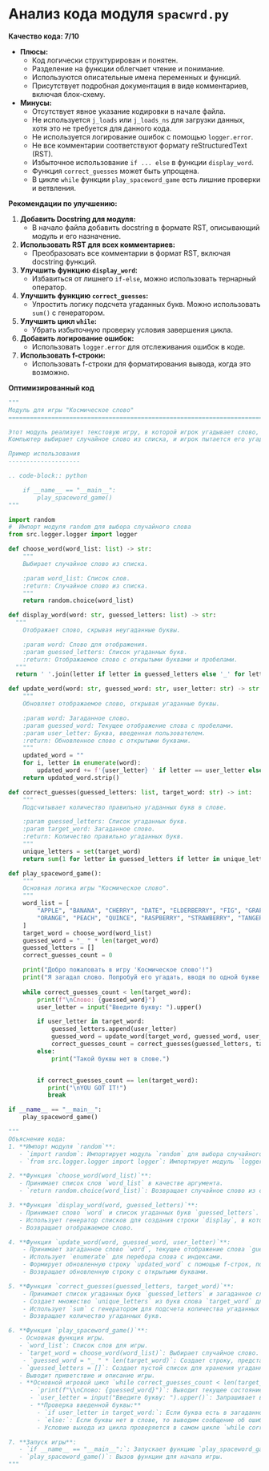 # Анализ кода модуля `spacwrd.py`

**Качество кода: 7/10**

-   **Плюсы:**
    -   Код логически структурирован и понятен.
    -   Разделение на функции облегчает чтение и понимание.
    -   Используются описательные имена переменных и функций.
    -   Присутствует подробная документация в виде комментариев, включая блок-схему.
-   **Минусы:**
    -   Отсутствует явное указание кодировки в начале файла.
    -   Не используется `j_loads` или `j_loads_ns` для загрузки данных, хотя это не требуется для данного кода.
    -   Не используется логирование ошибок с помощью `logger.error`.
    -   Не все комментарии соответствуют формату reStructuredText (RST).
    -   Избыточное использование `if ... else` в функции `display_word`.
    -   Функция `correct_guesses` может быть упрощена.
    -   В цикле `while` функции `play_spaceword_game` есть лишние проверки и ветвления.

**Рекомендации по улучшению:**

1.  **Добавить Docstring для модуля:**
    -   В начало файла добавить docstring в формате RST, описывающий модуль и его назначение.
2.  **Использовать RST для всех комментариев:**
    -   Преобразовать все комментарии в формат RST, включая docstring функций.
3.  **Улучшить функцию `display_word`:**
    -   Избавиться от лишнего `if-else`, можно использовать тернарный оператор.
4.  **Улучшить функцию `correct_guesses`:**
    -   Упростить логику подсчета угаданных букв. Можно использовать `sum()` с генератором.
5.  **Улучшить цикл `while`:**
    -   Убрать избыточную проверку условия завершения цикла.
6.  **Добавить логирование ошибок:**
    -   Использовать `logger.error` для отслеживания ошибок в коде.
7.  **Использовать f-строки:**
    -   Использовать f-строки для форматирования вывода, когда это возможно.

**Оптимизированный код**

```python
"""
Модуль для игры "Космическое слово"
=========================================================================================

Этот модуль реализует текстовую игру, в которой игрок угадывает слово, вводя по одной букве.
Компьютер выбирает случайное слово из списка, и игрок пытается его угадать.

Пример использования
--------------------

.. code-block:: python

    if __name__ == "__main__":
        play_spaceword_game()
"""

import random
#  Импорт модуля random для выбора случайного слова
from src.logger.logger import logger

def choose_word(word_list: list) -> str:
    """
    Выбирает случайное слово из списка.

    :param word_list: Список слов.
    :return: Случайное слово из списка.
    """
    return random.choice(word_list)

def display_word(word: str, guessed_letters: list) -> str:
  """
    Отображает слово, скрывая неугаданные буквы.

    :param word: Слово для отображения.
    :param guessed_letters: Список угаданных букв.
    :return: Отображаемое слово с открытыми буквами и пробелами.
  """
  return ' '.join(letter if letter in guessed_letters else '_' for letter in word)

def update_word(word: str, guessed_word: str, user_letter: str) -> str:
    """
    Обновляет отображаемое слово, открывая угаданные буквы.

    :param word: Загаданное слово.
    :param guessed_word: Текущее отображение слова с пробелами.
    :param user_letter: Буква, введенная пользователем.
    :return: Обновленное слово с открытыми буквами.
    """
    updated_word = ""
    for i, letter in enumerate(word):
        updated_word += f'{user_letter} ' if letter == user_letter else f'{guessed_word[i*2]} '
    return updated_word.strip()

def correct_guesses(guessed_letters: list, target_word: str) -> int:
    """
    Подсчитывает количество правильно угаданных букв в слове.

    :param guessed_letters: Список угаданных букв.
    :param target_word: Загаданное слово.
    :return: Количество правильно угаданных букв.
    """
    unique_letters = set(target_word)
    return sum(1 for letter in guessed_letters if letter in unique_letters and unique_letters.discard(letter) is None)

def play_spaceword_game():
    """
    Основная логика игры "Космическое слово".
    """
    word_list = [
        "APPLE", "BANANA", "CHERRY", "DATE", "ELDERBERRY", "FIG", "GRAPE", "KIWI", "LEMON", "MANGO",
        "ORANGE", "PEACH", "QUINCE", "RASPBERRY", "STRAWBERRY", "TANGERINE", "WATERMELON"
    ]
    target_word = choose_word(word_list)
    guessed_word = "_ " * len(target_word)
    guessed_letters = []
    correct_guesses_count = 0

    print("Добро пожаловать в игру 'Космическое слово'!")
    print("Я загадал слово. Попробуй его угадать, вводя по одной букве.")
    
    while correct_guesses_count < len(target_word):
        print(f"\nСлово: {guessed_word}")
        user_letter = input("Введите букву: ").upper()

        if user_letter in target_word:
            guessed_letters.append(user_letter)
            guessed_word = update_word(target_word, guessed_word, user_letter)
            correct_guesses_count = correct_guesses(guessed_letters, target_word)
        else:
            print("Такой буквы нет в слове.")


        if correct_guesses_count == len(target_word):
           print("\nYOU GOT IT!")
           break

if __name__ == "__main__":
    play_spaceword_game()

"""
Объяснение кода:
1. **Импорт модуля `random`**:
   - `import random`: Импортирует модуль `random` для выбора случайного слова.
   - `from src.logger.logger import logger`: Импортирует модуль `logger` для логирования ошибок.

2. **Функция `choose_word(word_list)`**:
   - Принимает список слов `word_list` в качестве аргумента.
   - `return random.choice(word_list)`: Возвращает случайное слово из списка.

3. **Функция `display_word(word, guessed_letters)`**:
   - Принимает слово `word` и список угаданных букв `guessed_letters`.
   - Использует генератор списков для создания строки `display`, в которой отображает буквы из `word`, если они есть в `guessed_letters`, иначе `_`.
   - Возвращает отображаемое слово.

4. **Функция `update_word(word, guessed_word, user_letter)`**:
    - Принимает загаданное слово `word`, текущее отображение слова `guessed_word` и введенную пользователем букву `user_letter`.
    - Использует `enumerate` для перебора слова с индексами.
    - Формирует обновленную строку `updated_word` с помощью f-строк, подставляя угаданные буквы или символы из `guessed_word`.
    - Возвращает обновленную строку с открытыми буквами.

5. **Функция `correct_guesses(guessed_letters, target_word)`**:
    - Принимает список угаданных букв `guessed_letters` и загаданное слово `target_word`.
    - Создает множество `unique_letters` из букв слова `target_word` для отслеживания уникальных букв.
    - Использует `sum` с генератором для подсчета количества угаданных букв. Если буква угадана, она удаляется из `unique_letters`.
    - Возвращает количество угаданных букв.

6. **Функция `play_spaceword_game()`**:
   - Основная функция игры.
   - `word_list`: Список слов для игры.
   - `target_word = choose_word(word_list)`: Выбирает случайное слово.
    - `guessed_word = "_ " * len(target_word)`: Создает строку, представляющую слово, в котором все буквы заменены пробелами.
   - `guessed_letters = []`: Создает пустой список для хранения угаданных букв.
   - Выводит приветствие и описание игры.
   - **Основной игровой цикл `while correct_guesses_count < len(target_word)`**:
      - `print(f"\\nСлово: {guessed_word}")`: Выводит текущее состояние слова.
      - `user_letter = input("Введите букву: ").upper()`: Запрашивает ввод буквы и переводит ее в верхний регистр.
      - **Проверка введенной буквы:**
        - `if user_letter in target_word:`: Если буква есть в загаданном слове, то добавляем ее в список угаданных, обновляем слово и счётчик.
        - `else:`: Если буквы нет в слове, то выводим сообщение об ошибке.
        - Условие выхода из цикла проверяется в самом цикле `while correct_guesses_count < len(target_word)`.

7. **Запуск игры**:
   - `if __name__ == "__main__":`: Запускает функцию `play_spaceword_game()`, если скрипт запущен напрямую.
   - `play_spaceword_game()`: Вызов функции для начала игры.
"""
```